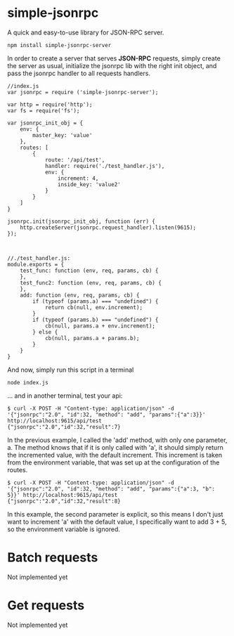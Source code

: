 # simple-jsonrpc
A quick and easy-to-use library for JSON-RPC server.

	npm install simple-jsonrpc-server

In order to create a server that serves **JSON-RPC** requests, simply create the server as usual, initialize the jsonrpc lib with the right init object, and pass the jsonrpc handler to all requests handlers.
	
	//index.js
	var jsonrpc = require ('simple-jsonrpc-server');
	
	var http = require('http');
	var fs = require('fs');
	
	var jsonrpc_init_obj = {
		env: {
			master_key: 'value'
		},
		routes: [
			{
				route: '/api/test',
				handler: require('./test_handler.js'),
				env: {
					increment: 4,
					inside_key: 'value2'
				}
			}
		]
	}
	
	jsonrpc.init(jsonrpc_init_obj, function (err) {
		http.createServer(jsonrpc.request_handler).listen(9615);
	});



	//./test_handler.js:
	module.exports = {
	    test_func: function (env, req, params, cb) {
	    },
	    test_func2: function (env, req, params, cb) {
	    },
	    add: function (env, req, params, cb) {
	        if (typeof (params.a) === "undefined") {
	            return cb(null, env.increment);
	        }
	        if (typeof (params.b) === "undefined") {
	            cb(null, params.a + env.increment);
	        } else {
	            cb(null, params.a + params.b);
	        }
	    }
	}

And now, simply run this script in a terminal

	node index.js

... and in another terminal, test your api:

	$ curl -X POST -H "Content-type: application/json" -d '{"jsonrpc":"2.0", "id":32, "method": "add", "params":{"a":3}}' http://localhost:9615/api/test
	{"jsonrpc":"2.0","id":32,"result":7}

In the previous example, I called the 'add' method, with only one parameter, a. The method knows that if it is only called with 'a', it should simply return the incremented value, with the default increment. This increment is taken from the environment variable, that was set up at the configuration of the routes.

	$ curl -X POST -H "Content-type: application/json" -d '{"jsonrpc":"2.0", "id":32, "method": "add", "params":{"a":3, "b": 5}}' http://localhost:9615/api/test
	{"jsonrpc":"2.0","id":32,"result":8}

In this example, the second parameter is explicit, so this means I don't just want to increment 'a' with the default value, I specifically want to add 3 + 5, so the environment variable is ignored.

Batch requests
==============

Not implemented yet

Get requests
============

Not implemented yet
